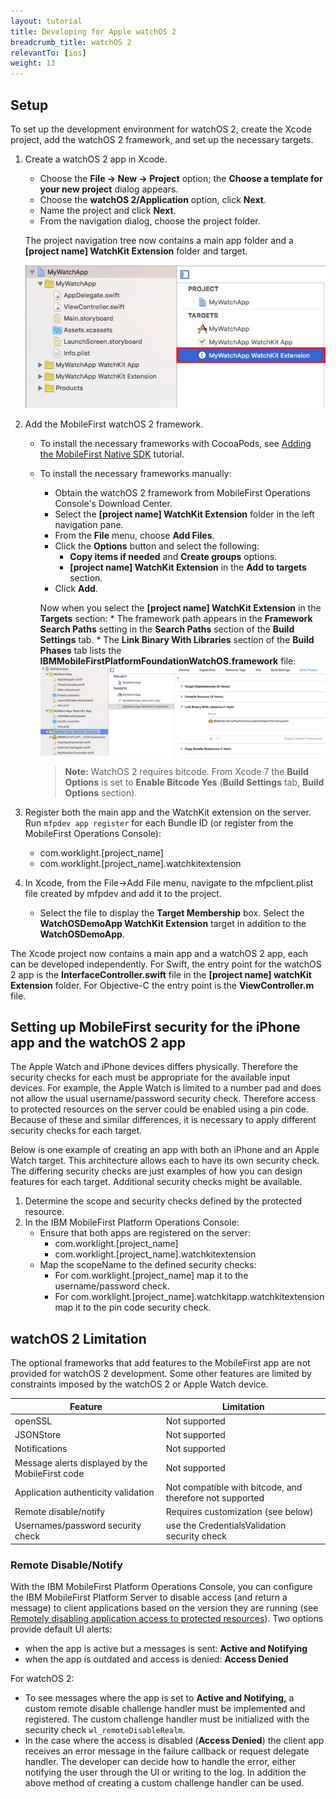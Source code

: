 ```yaml
---
layout: tutorial
title: Developing for Apple watchOS 2
breadcrumb_title: watchOS 2
relevantTo: [ios]
weight: 13
---
```


## Setup
To set up the development environment for watchOS 2, create the Xcode project, add the watchOS 2 framework, and set up the necessary targets.

1. Create a watchOS 2 app in Xcode.
    * Choose the **File → New → Project** option; the **Choose a template for your new project** dialog appears.
    * Choose the **watchOS 2/Application** option, click **Next**.
    * Name the project and click **Next**.
    * From the navigation dialog, choose the project folder.

    The project navigation tree now contains a main app folder and a **[project name] WatchKit Extension** folder and target.
    
    ![WatchOS project in Xcode](WatchOSProject.jpg)
    
2. Add the MobileFirst watchOS 2 framework.
    * To install the necessary frameworks with CocoaPods, see [Adding the MobileFirst Native SDK](../../app-dev/sdk/ios/#adding-support-for-apple-watchos-2) tutorial.
    * To install the necessary frameworks manually:
        * Obtain the watchOS 2 framework from MobileFirst Operations Console's Download Center.
        * Select the **[project name] WatchKit Extension** folder in the left navigation pane.
        * From the **File** menu, choose **Add Files**.
        * Click the **Options** button and select the following:
            * **Copy items if needed** and **Create groups** options.
            * **[project name] WatchKit Extension** in the **Add to targets** section.
        * Click **Add**.
        
        Now when you select the **[project name] WatchKit Extension** in the **Targets** section:
            * The framework path appears in the **Framework Search Paths** setting in the **Search Paths** section of the **Build Settings** tab.
            * The **Link Binary With Libraries** section of the **Build Phases** tab lists the **IBMMobileFirstPlatformFoundationWatchOS.framework** file:
            ![watchOS linked frameworks](watchOSlinkedframeworks.jpg)
                
        > **Note:** WatchOS 2 requires bitcode. From Xcode 7 the **Build Options** is set to **Enable Bitcode Yes** (**Build Settings** tab, **Build Options** section).

3. Register both the main app and the WatchKit extension on the server. Run `mfpdev app register` for each Bundle ID (or register from the MobileFirst Operations Console):
    * com.worklight.[project_name]
    * com.worklight.[project_name].watchkitextension

4. In Xcode, from the File->Add File menu, navigate to the mfpclient.plist file created by mfpdev and add it to the project.
    * Select the file to display the **Target Membership** box. Select the **WatchOSDemoApp WatchKit Extension** target in addition to the **WatchOSDemoApp**.

The Xcode project now contains a main app and a watchOS 2 app, each can be developed independently. For Swift, the entry point for the watchOS 2 app is the **InterfaceController.swift** file in the **[project name] watchKit Extension** folder. For Objective-C the entry point is the **ViewController.m** file.

## Setting up MobileFirst security for the iPhone app and the watchOS 2 app
The Apple Watch and iPhone devices differs physically. Therefore the security checks for each must be appropriate for the available input devices. For example, the Apple Watch is limited to a number pad and does not allow the usual username/password security check. Therefore access to protected resources on the server could be enabled using a pin code. Because of these and similar differences, it is necessary to apply different security checks for each target.

Below is one example of creating an app with both an iPhone and an Apple Watch target. This architecture allows each to have its own security check. The differing security checks are just examples of how you can design features for each target. Additional security checks might be available.

1. Determine the scope and security checks defined by the protected resource.
2. In the IBM MobileFirst Platform Operations Console:
    * Ensure that both apps are registered on the server:
        * com.worklight.[project_name]
        * com.worklight.[project_name].watchkitextension
    * Map the scopeName to the defined security checks:
        * For com.worklight.[project_name] map it to the username/password check.
        * For com.worklight.[project_name].watchkitapp.watchkitextension map it to the pin code security check.

## watchOS 2 Limitation
The optional frameworks that add features to the MobileFirst app are not provided for watchOS 2 development. Some other features are limited by constraints imposed by the watchOS 2 or Apple Watch device.

| Feature | Limitation |
|---------|------------|
| openSSL | Not supported |
| JSONStore| Not supported |
| Notifications | Not supported |
| Message alerts displayed by the MobileFirst code | Not supported |
| Application authenticity validation | Not compatible with bitcode, and therefore not supported |
| Remote disable/notify	| Requires customization (see below) |
| Usernames/password security check | use the CredentialsValidation security check |

### Remote Disable/Notify
With the IBM MobileFirst Platform Operations Console, you can configure the IBM MobileFirst Platform Server to disable access (and return a message) to client applications based on the version they are running (see [Remotely disabling application access to protected resources](http://www.ibm.com/support/knowledgecenter/en/SSHS8R_8.0.0/com.ibm.worklight.admin.doc/admin/t_denying_access_to_older_app_versions.html?view=kc)). Two options provide default UI alerts:

* when the app is active but a messages is sent: **Active and Notifying**
* when the app is outdated and access is denied: **Access Denied**

For watchOS 2:

* To see messages where the app is set to **Active and Notifying,** a custom remote disable challenge handler must be implemented and registered. The custom challenge handler must be initialized with the security check `wl_remoteDisableRealm`.
* In the case where the access is disabled (**Access Denied**) the client app receives an error message in the failure callback or request delegate handler. The developer can decide how to handle the error, either notifying the user through the UI or writing to the log. In addition the above method of creating a custom challenge handler can be used.
        







    
